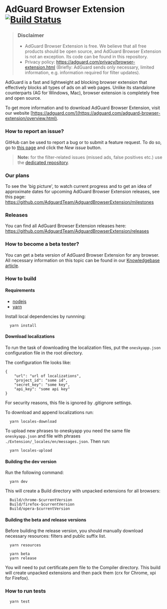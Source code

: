 # AdGuard Browser Extension [![Build Status](https://travis-ci.org/AdguardTeam/AdguardBrowserExtension.svg?branch=master)](https://travis-ci.org/AdguardTeam/AdguardBrowserExtension)
> ### Disclaimer
> * AdGuard Browser Extension is free. We believe that all free products should be open source, and AdGuard Browser Extension is not an exception. Its code can be found in this repository.
> * Privacy policy: https://adguard.com/privacy/browser-extension.html (Briefly: AdGuard sends only necessary, limited information, e.g. information required for filter updates).

AdGuard is a fast and lightweight ad blocking browser extension that effectively blocks all types of ads on all web pages. Unlike its standalone counterparts (AG for Windows, Mac), browser extension is completely free and open source.

To get more information and to download AdGuard Browser Extension, visit our website [https://adguard.com/](https://adguard.com/adguard-browser-extension/overview.html).

### How to report an issue?

GitHub can be used to report a bug or to submit a feature request. To do so, go to [this page](https://github.com/AdguardTeam/AdguardBrowserExtension/issues) and click the *New issue* button.

>**Note:** for the filter-related issues (missed ads, false positives etc.) use the [dedicated repository](https://github.com/AdguardTeam/AdguardFilters).

### Our plans

To see the 'big picture', to watch current progress and to get an idea of approximate dates for upcoming AdGuard Browser Extension releases, see this page: https://github.com/AdguardTeam/AdguardBrowserExtension/milestones

### Releases

You can find all AdGuard Browser Extension releases here: https://github.com/AdguardTeam/AdguardBrowserExtension/releases

### How to become a beta tester?

You can get a beta version of AdGuard Browser Extension for any browser. All necessary information on this topic can be found in our [Knowledgebase article](https://kb.adguard.com/general/adguard-beta-testing-program#browser-extensions).

### How to build

#### Requirements

- [nodejs](https://nodejs.org/en/download/)
- [yarn](https://yarnpkg.com/en/docs/install/)

Install local dependencies by runnning:
```
  yarn install
```

#### Download localizations

To run the task of downloading the localization files, put the `oneskyapp.json` configuration file in the root directory.

The configuration file looks like:

    {
        "url": "url of localizations",
        "project_id": "some id",
        "secret_key": "some key",
        "api_key": "some api key"
    }

For security reasons, this file is ignored by .gitignore settings.

To download and append localizations run:
```
  yarn locales-download
```

To upload new phrases to oneskyapp you need the same file `oneskyapp.json` and file with phrases `./Extension/_locales/en/messages.json`. Then run:
```
  yarn locales-upload
```

#### Building the dev version

Run the following command:
```
  yarn dev
```

This will create a Build directory with unpacked extensions for all browsers:
```
  Build/chrome-$currentVersion
  Build/firefox-$currentVersion
  Build/opera-$currentVersion
```

#### Building the beta and release versions

Before building the release version, you should manually download necessary resources: filters and public suffix list.

```
  yarn resources
```

```
  yarn beta
  yarn release
```
You will need to put certificate.pem file to the Compiler directory. This build will create unpacked extensions and then pack them (crx for Chrome, xpi for Firefox).

### How to run tests
```
  yarn test
```
